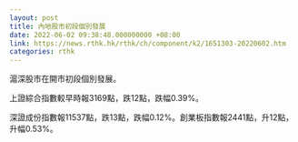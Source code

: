 ```yaml
---
layout: post
title: 內地股市初段個別發展
date: 2022-06-02 09:38:48.000000000 +08:00
link: https://news.rthk.hk/rthk/ch/component/k2/1651303-20220602.htm
categories: rthk
---
```


滬深股市在開市初段個別發展。

上證綜合指數較早時報3169點，跌12點，跌幅0.39%。

深證成份指數報11537點，跌13點，跌幅0.12%。創業板指數報2441點，升12點，升幅0.53%。
